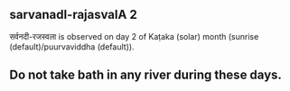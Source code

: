 ## sarvanadI-rajasvalA 2

सर्वनदी-रजस्वला is observed on day 2 of Kaṭaka (solar) month (sunrise (default)/puurvaviddha (default)).

Do not take bath in any river during these days.
---

